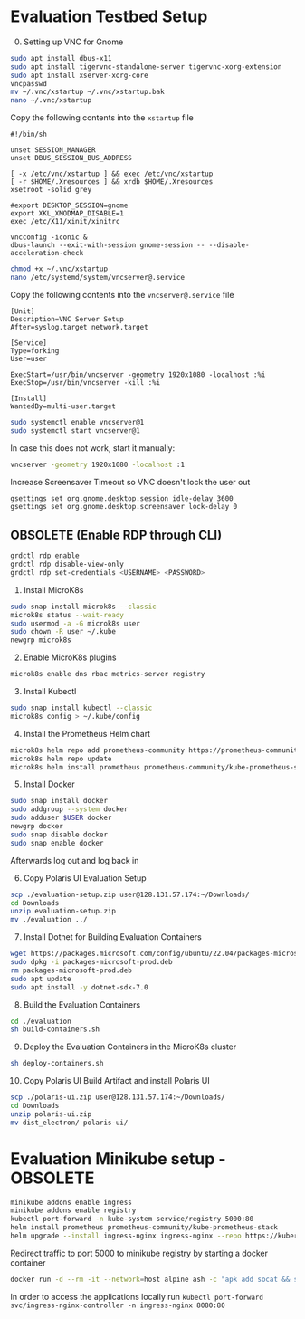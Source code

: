 # Evaluation Testbed Setup
0. Setting up VNC for Gnome
``` sh
sudo apt install dbus-x11
sudo apt install tigervnc-standalone-server tigervnc-xorg-extension
sudo apt install xserver-xorg-core
vncpasswd
mv ~/.vnc/xstartup ~/.vnc/xstartup.bak
nano ~/.vnc/xstartup
```
Copy the following contents into the `xstartup` file
```
#!/bin/sh

unset SESSION_MANAGER
unset DBUS_SESSION_BUS_ADDRESS

[ -x /etc/vnc/xstartup ] && exec /etc/vnc/xstartup
[ -r $HOME/.Xresources ] && xrdb $HOME/.Xresources
xsetroot -solid grey

#export DESKTOP_SESSION=gnome
export XKL_XMODMAP_DISABLE=1
exec /etc/X11/xinit/xinitrc

vncconfig -iconic &
dbus-launch --exit-with-session gnome-session -- --disable-acceleration-check
```
``` sh
chmod +x ~/.vnc/xstartup
nano /etc/systemd/system/vncserver@.service
```
Copy the following contents into the `vncserver@.service` file

```
[Unit]
Description=VNC Server Setup
After=syslog.target network.target

[Service]
Type=forking
User=user

ExecStart=/usr/bin/vncserver -geometry 1920x1080 -localhost :%i
ExecStop=/usr/bin/vncserver -kill :%i

[Install]
WantedBy=multi-user.target
```

``` sh
sudo systemctl enable vncserver@1
sudo systemctl start vncserver@1
```
In case this does not work, start it manually: 
``` sh
vncserver -geometry 1920x1080 -localhost :1
```
Increase Screensaver Timeout so VNC doesn't lock the user out
``` sh
gsettings set org.gnome.desktop.session idle-delay 3600
gsettings set org.gnome.desktop.screensaver lock-delay 0
```
## OBSOLETE (Enable RDP through CLI)
``` sh
grdctl rdp enable
grdctl rdp disable-view-only
grdctl rdp set-credentials <USERNAME> <PASSWORD>
```
1. Install MicroK8s
``` sh
sudo snap install microk8s --classic
microk8s status --wait-ready
sudo usermod -a -G microk8s user
sudo chown -R user ~/.kube
newgrp microk8s
```

2. Enable MicroK8s plugins
``` sh
microk8s enable dns rbac metrics-server registry
```
3. Install Kubectl
``` sh 
sudo snap install kubectl --classic
microk8s config > ~/.kube/config
```
4. Install the Prometheus Helm chart
``` sh
microk8s helm repo add prometheus-community https://prometheus-community.github.io/helm-charts
microk8s helm repo update
microk8s helm install prometheus prometheus-community/kube-prometheus-stack
```
5. Install Docker
``` sh
sudo snap install docker
sudo addgroup --system docker
sudo adduser $USER docker
newgrp docker
sudo snap disable docker
sudo snap enable docker
```
Afterwards log out and log back in

6. Copy Polaris UI Evaluation Setup
``` sh
scp ./evaluation-setup.zip user@128.131.57.174:~/Downloads/
cd Downloads
unzip evaluation-setup.zip
mv ./evaluation ../
``` 

7. Install Dotnet for Building Evaluation Containers
``` sh
wget https://packages.microsoft.com/config/ubuntu/22.04/packages-microsoft-prod.deb -O packages-microsoft-prod.deb
sudo dpkg -i packages-microsoft-prod.deb
rm packages-microsoft-prod.deb
sudo apt update
sudo apt install -y dotnet-sdk-7.0
```
8. Build the Evaluation Containers
``` sh
cd ./evaluation
sh build-containers.sh
```
9. Deploy the Evaluation Containers in the MicroK8s cluster
``` sh
sh deploy-containers.sh
```

10. Copy Polaris UI Build Artifact and install Polaris UI
``` sh
scp ./polaris-ui.zip user@128.131.57.174:~/Downloads/
cd Downloads
unzip polaris-ui.zip
mv dist_electron/ polaris-ui/
```

# Evaluation Minikube setup - OBSOLETE
``` sh
minikube addons enable ingress
minikube addons enable registry
kubectl port-forward -n kube-system service/registry 5000:80
helm install prometheus prometheus-community/kube-prometheus-stack
helm upgrade --install ingress-nginx ingress-nginx --repo https://kubernetes.github.io/ingress-nginx --namespace ingress-nginx --create-namespace
```

Redirect traffic to port 5000 to minikube registry by starting a docker container

```sh
docker run -d --rm -it --network=host alpine ash -c "apk add socat && socat TCP-LISTEN:5000,reuseaddr,fork TCP:host.docker.internal:5000"
```

In order to access the applications locally run `kubectl port-forward svc/ingress-nginx-controller -n ingress-nginx 8080:80`